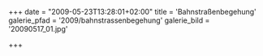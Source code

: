 +++
date = "2009-05-23T13:28:01+02:00"
title = 'Bahnstraßenbegehung'
galerie_pfad = '2009/bahnstrassenbegehung'
galerie_bild = '20090517_01.jpg'

+++

      